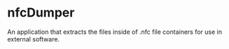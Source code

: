 # nfcDumper
An application that extracts the files inside of .nfc file containers for use in external software. 
